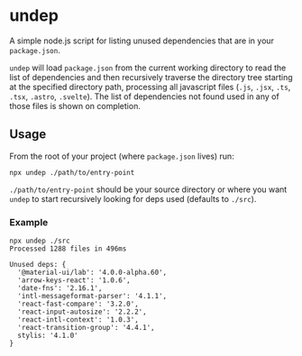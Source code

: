 # undep
A simple node.js script for listing unused dependencies that are in your `package.json`.

`undep` will load `package.json` from the current working directory to read the list of dependencies and then recursively traverse the directory tree starting at the specified directory path, processing all javascript files (`.js`, `.jsx`, `.ts`, `.tsx`, `.astro`, `.svelte`). The list of dependencies not found used in any of those files is shown on completion.

## Usage
From the root of your project (where `package.json` lives) run:
```
npx undep ./path/to/entry-point
```

`./path/to/entry-point` should be your source directory or where you want `undep` to start recursively looking for deps used (defaults to `./src`).

### Example
```
npx undep ./src
Processed 1288 files in 496ms

Unused deps: {
  '@material-ui/lab': '4.0.0-alpha.60',
  'arrow-keys-react': '1.0.6',
  'date-fns': '2.16.1',
  'intl-messageformat-parser': '4.1.1',
  'react-fast-compare': '3.2.0',
  'react-input-autosize': '2.2.2',
  'react-intl-context': '1.0.3',
  'react-transition-group': '4.4.1',
  stylis: '4.1.0'
}
```
